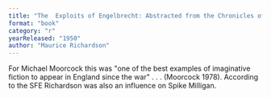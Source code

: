 ```yaml
---
title: "The  Exploits of Engelbrecht: Abstracted from the Chronicles of the Surrealist  Sportsman's Club"
format: "book"
category: "r"
yearReleased: "1950"
author: "Maurice Richardson"
---
```

For  Michael Moorcock this was "one of the best examples of imaginative fiction to  appear in England since the war" . . . (Moorcock 1978). According to the  SFE  Richardson was also an influence on Spike Milligan.
 